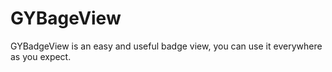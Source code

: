 # GYBageView
GYBadgeView is an easy and useful badge view, you can use it everywhere as you expect.

